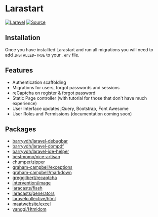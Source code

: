 # Larastart
[![Laravel](https://img.shields.io/badge/Laravel-~5.0-orange.svg?style=flat-square)](http://laravel.com) [![Source](http://img.shields.io/badge/source-miiikkeyyyy/larastart-blue.svg?style=flat-square)](https://github.com/miiikkeyyyy/larastart)

## Installation
Once you have installted Larastart and run all migrations you will need to add ``` INSTALLED=TRUE ``` to your ```.env``` file.

## Features
- Authentication scaffolding
- Migrations for users, forgot passwords and sessions
- reCaptcha on register & forgot password
- Static Page controller (with tutorial for those that don't have much experience)
- User Interface updates jQuery, Bootstrap, Font Awesome
- User Roles and Permissions (documentation coming soon)

## Packages
- [barryvdh/laravel-debugbar](http://github.com/barryvdh/laravel-debugbar)
- [barryvdh/laravel-dompdf](http://github.com/barryvdh/laravel-dompdf)
- [barryvdh/laravel-ide-helper](http://github.com/barryvdh/laravel-ide-helper)
- [bestmomo/nice-artisan](http://github.com/bestmomo/nice-artisan)
- [chumper/zipper](http://github.com/chumper/zipper)
- [graham-campbell/exceptions](http://github.com/GrahamCampbell/Laravel-Exceptions)
- [graham-campbell/markdown](http://github.com/GrahamCampbell/Laravel-Markdown)
- [greggilbert/recaptcha](http://github.com/greggilbert/recaptcha)
- [intervention/image](http://github.com/intervention/image)
- [laracasts/flash](http://github.com/laracasts/flash)
- [laracasts/generators](http://github.com/laracasts/Laravel-5-Generators-Extended)
- [laravelcollective/html](http://github.com/laravelcollective/html)
- [maatwebsite/excel](https://github.com/maatwebsite/laravel-excel)
- [yangqi/Htmldom](http://github.com/yangqi/Htmldom)